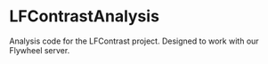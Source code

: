 # LFContrastAnalysis
Analysis code for the LFContrast project.  Designed to work with our Flywheel server.
